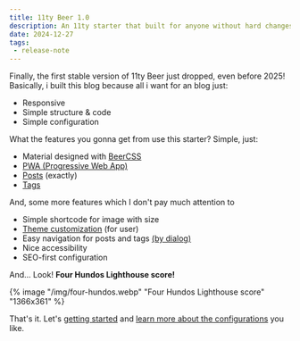 ```yaml
---
title: 11ty Beer 1.0
description: An 11ty starter that built for anyone without hard changes.
date: 2024-12-27
tags:
 - release-note
---
```


Finally, the first stable version of 11ty Beer just dropped, even before 2025!  
Basically, i built this blog because all i want for an blog just:

- Responsive
- Simple structure & code
- Simple configuration

What the features you gonna get from use this starter? Simple, just:
- Material designed with [BeerCSS](https://github.com/beercss/beercss)
- [PWA (Progressive Web App)](https://en.wikipedia.org/wiki/Progressive_web_app)
- [Posts](https://11ty-beer.vercel.app/posts/) (exactly)
- [Tags](https://11ty-beer.vercel.app/tags/)

And, some more features which I don't pay much attention to

- Simple shortcode for image with size
- [Theme customization](https://www.beercss.com/#colors) (for user)
- Easy navigation for posts and tags [(by dialog)](https://www.beercss.com/#dialogs)
- Nice accessibility
- SEO-first configuration

And... Look! **Four Hundos Lighthouse score!**

{% image "/img/four-hundos.webp" "Four Hundos Lighthouse score" "1366x361" %}

That's it. Let's [getting started](/posts/getting-started/) and [learn more about the configurations](/posts/configuration/) you like.